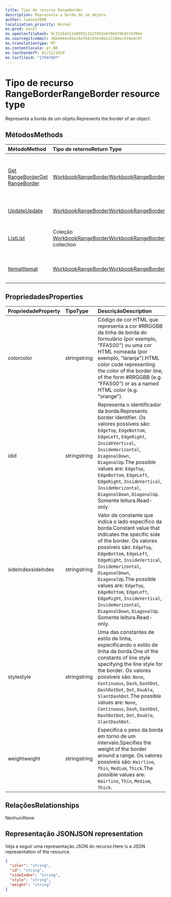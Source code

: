 ```yaml
---
title: Tipo de recurso RangeBorder
description: Representa a borda de um objeto.
author: lumine2008
localization_priority: Normal
ms.prod: excel
ms.openlocfilehash: 9c32264311400951152f892e6f88d70645f47064
ms.sourcegitcommit: 36be044c89a19af84c93e586e22200ec919e4c9f
ms.translationtype: MT
ms.contentlocale: pt-BR
ms.lasthandoff: 01/12/2019
ms.locfileid: "27947607"
---
```

# <a name="rangeborder-resource-type"></a><span data-ttu-id="73694-103">Tipo de recurso RangeBorder</span><span class="sxs-lookup"><span data-stu-id="73694-103">RangeBorder resource type</span></span>

<span data-ttu-id="73694-104">Representa a borda de um objeto.</span><span class="sxs-lookup"><span data-stu-id="73694-104">Represents the border of an object.</span></span>


## <a name="methods"></a><span data-ttu-id="73694-105">Métodos</span><span class="sxs-lookup"><span data-stu-id="73694-105">Methods</span></span>

| <span data-ttu-id="73694-106">Método</span><span class="sxs-lookup"><span data-stu-id="73694-106">Method</span></span>           | <span data-ttu-id="73694-107">Tipo de retorno</span><span class="sxs-lookup"><span data-stu-id="73694-107">Return Type</span></span>    |<span data-ttu-id="73694-108">Descrição</span><span class="sxs-lookup"><span data-stu-id="73694-108">Description</span></span>|
|:---------------|:--------|:----------|
|[<span data-ttu-id="73694-109">Get RangeBorder</span><span class="sxs-lookup"><span data-stu-id="73694-109">Get RangeBorder</span></span>](../api/rangeborder-get.md) | [<span data-ttu-id="73694-110">WorkbookRangeBorder</span><span class="sxs-lookup"><span data-stu-id="73694-110">WorkbookRangeBorder</span></span>](rangeborder.md) |<span data-ttu-id="73694-111">Leia as propriedades e relacionamentos do objeto rangeBorder.</span><span class="sxs-lookup"><span data-stu-id="73694-111">Read properties and relationships of rangeBorder object.</span></span>|
|[<span data-ttu-id="73694-112">Update</span><span class="sxs-lookup"><span data-stu-id="73694-112">Update</span></span>](../api/rangeborder-update.md) | [<span data-ttu-id="73694-113">WorkbookRangeBorder</span><span class="sxs-lookup"><span data-stu-id="73694-113">WorkbookRangeBorder</span></span>](rangeborder.md) |<span data-ttu-id="73694-114">Atualize o objeto RangeBorder.</span><span class="sxs-lookup"><span data-stu-id="73694-114">Update RangeBorder object.</span></span> |
|[<span data-ttu-id="73694-115">List</span><span class="sxs-lookup"><span data-stu-id="73694-115">List</span></span>](../api/rangeborder-list.md) | <span data-ttu-id="73694-116">Coleção [WorkbookRangeBorder](rangeborder.md)</span><span class="sxs-lookup"><span data-stu-id="73694-116">[WorkbookRangeBorder](rangeborder.md) collection</span></span> |<span data-ttu-id="73694-117">Obtenha a coleção de objetos rangeBorder.</span><span class="sxs-lookup"><span data-stu-id="73694-117">Get rangeBorder object collection.</span></span> |
|[<span data-ttu-id="73694-118">Itemat</span><span class="sxs-lookup"><span data-stu-id="73694-118">Itemat</span></span>](../api/rangebordercollection-itemat.md)|[<span data-ttu-id="73694-119">WorkbookRangeBorder</span><span class="sxs-lookup"><span data-stu-id="73694-119">WorkbookRangeBorder</span></span>](rangeborder.md)|<span data-ttu-id="73694-120">Obtém um objeto de borda usando seu índice.</span><span class="sxs-lookup"><span data-stu-id="73694-120">Gets a border object using its index</span></span>|

## <a name="properties"></a><span data-ttu-id="73694-121">Propriedades</span><span class="sxs-lookup"><span data-stu-id="73694-121">Properties</span></span>
| <span data-ttu-id="73694-122">Propriedade</span><span class="sxs-lookup"><span data-stu-id="73694-122">Property</span></span>     | <span data-ttu-id="73694-123">Tipo</span><span class="sxs-lookup"><span data-stu-id="73694-123">Type</span></span>   |<span data-ttu-id="73694-124">Descrição</span><span class="sxs-lookup"><span data-stu-id="73694-124">Description</span></span>|
|:---------------|:--------|:----------|
|<span data-ttu-id="73694-125">color</span><span class="sxs-lookup"><span data-stu-id="73694-125">color</span></span>|<span data-ttu-id="73694-126">string</span><span class="sxs-lookup"><span data-stu-id="73694-126">string</span></span>|<span data-ttu-id="73694-127">Código de cor HTML que representa a cor #RRGGBB da linha de borda do formulário (por exemplo, "FFA500") ou uma cor HTML nomeada (por exemplo, "laranja").</span><span class="sxs-lookup"><span data-stu-id="73694-127">HTML color code representing the color of the border line, of the form #RRGGBB (e.g. "FFA500") or as a named HTML color (e.g. "orange").</span></span>|
|<span data-ttu-id="73694-128">id</span><span class="sxs-lookup"><span data-stu-id="73694-128">id</span></span>|<span data-ttu-id="73694-129">string</span><span class="sxs-lookup"><span data-stu-id="73694-129">string</span></span>|<span data-ttu-id="73694-130">Representa o identificador da borda.</span><span class="sxs-lookup"><span data-stu-id="73694-130">Represents border identifier.</span></span> <span data-ttu-id="73694-131">Os valores possíveis são: `EdgeTop`, `EdgeBottom`, `EdgeLeft`, `EdgeRight`, `InsideVertical`, `InsideHorizontal`, `DiagonalDown`, `DiagonalUp`.</span><span class="sxs-lookup"><span data-stu-id="73694-131">The possible values are: `EdgeTop`, `EdgeBottom`, `EdgeLeft`, `EdgeRight`, `InsideVertical`, `InsideHorizontal`, `DiagonalDown`, `DiagonalUp`.</span></span> <span data-ttu-id="73694-132">Somente leitura.</span><span class="sxs-lookup"><span data-stu-id="73694-132">Read-only.</span></span>|
|<span data-ttu-id="73694-133">sideIndex</span><span class="sxs-lookup"><span data-stu-id="73694-133">sideIndex</span></span>|<span data-ttu-id="73694-134">string</span><span class="sxs-lookup"><span data-stu-id="73694-134">string</span></span>|<span data-ttu-id="73694-135">Valor de constante que indica o lado específico da borda.</span><span class="sxs-lookup"><span data-stu-id="73694-135">Constant value that indicates the specific side of the border.</span></span> <span data-ttu-id="73694-136">Os valores possíveis são: `EdgeTop`, `EdgeBottom`, `EdgeLeft`, `EdgeRight`, `InsideVertical`, `InsideHorizontal`, `DiagonalDown`, `DiagonalUp`.</span><span class="sxs-lookup"><span data-stu-id="73694-136">The possible values are: `EdgeTop`, `EdgeBottom`, `EdgeLeft`, `EdgeRight`, `InsideVertical`, `InsideHorizontal`, `DiagonalDown`, `DiagonalUp`.</span></span> <span data-ttu-id="73694-137">Somente leitura.</span><span class="sxs-lookup"><span data-stu-id="73694-137">Read-only.</span></span>|
|<span data-ttu-id="73694-138">style</span><span class="sxs-lookup"><span data-stu-id="73694-138">style</span></span>|<span data-ttu-id="73694-139">string</span><span class="sxs-lookup"><span data-stu-id="73694-139">string</span></span>|<span data-ttu-id="73694-140">Uma das constantes de estilo de linha, especificando o estilo de linha da borda.</span><span class="sxs-lookup"><span data-stu-id="73694-140">One of the constants of line style specifying the line style for the border.</span></span> <span data-ttu-id="73694-141">Os valores possíveis são: `None`, `Continuous`, `Dash`, `DashDot`, `DashDotDot`, `Dot`, `Double`, `SlantDashDot`.</span><span class="sxs-lookup"><span data-stu-id="73694-141">The possible values are: `None`, `Continuous`, `Dash`, `DashDot`, `DashDotDot`, `Dot`, `Double`, `SlantDashDot`.</span></span>|
|<span data-ttu-id="73694-142">weight</span><span class="sxs-lookup"><span data-stu-id="73694-142">weight</span></span>|<span data-ttu-id="73694-143">string</span><span class="sxs-lookup"><span data-stu-id="73694-143">string</span></span>|<span data-ttu-id="73694-144">Especifica o peso da borda em torno de um intervalo.</span><span class="sxs-lookup"><span data-stu-id="73694-144">Specifies the weight of the border around a range.</span></span> <span data-ttu-id="73694-145">Os valores possíveis são: `Hairline`, `Thin`, `Medium`, `Thick`.</span><span class="sxs-lookup"><span data-stu-id="73694-145">The possible values are: `Hairline`, `Thin`, `Medium`, `Thick`.</span></span>|

## <a name="relationships"></a><span data-ttu-id="73694-146">Relações</span><span class="sxs-lookup"><span data-stu-id="73694-146">Relationships</span></span>
<span data-ttu-id="73694-147">Nenhum</span><span class="sxs-lookup"><span data-stu-id="73694-147">None</span></span>


## <a name="json-representation"></a><span data-ttu-id="73694-148">Representação JSON</span><span class="sxs-lookup"><span data-stu-id="73694-148">JSON representation</span></span>

<span data-ttu-id="73694-149">Veja a seguir uma representação JSON do recurso.</span><span class="sxs-lookup"><span data-stu-id="73694-149">Here is a JSON representation of the resource.</span></span>

<!--{
  "blockType": "resource",
  "optionalProperties": [],
  "baseType": "microsoft.graph.entity",
  "@odata.type": "microsoft.graph.workbookRangeBorder"
}-->

```json
{
  "color": "string",
  "id": "string",
  "sideIndex": "string",
  "style": "string",
  "weight": "string"
}

```

<!-- uuid: 8fcb5dbc-d5aa-4681-8e31-b001d5168d79
2015-10-25 14:57:30 UTC -->
<!-- {
  "type": "#page.annotation",
  "description": "RangeBorder resource",
  "keywords": "",
  "section": "documentation",
  "tocPath": ""
}-->
